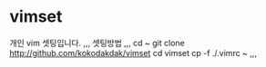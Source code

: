 # vimset
개인 vim 셋팅입니다.
,,,
셋팅방법
,,,
cd ~
git clone http://github.com/kokodakdak/vimset
cd vimset
cp -f ./.vimrc ~
,,,
